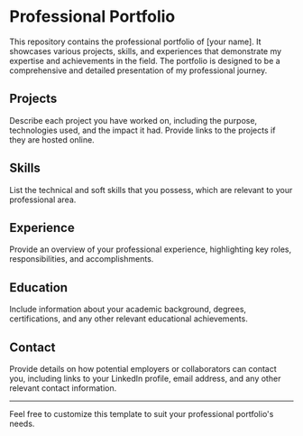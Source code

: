 # Professional Portfolio

This repository contains the professional portfolio of [your name]. It showcases various projects, skills, and experiences that demonstrate my expertise and achievements in the field. The portfolio is designed to be a comprehensive and detailed presentation of my professional journey.

## Projects

Describe each project you have worked on, including the purpose, technologies used, and the impact it had. Provide links to the projects if they are hosted online.

## Skills

List the technical and soft skills that you possess, which are relevant to your professional area.

## Experience

Provide an overview of your professional experience, highlighting key roles, responsibilities, and accomplishments.

## Education

Include information about your academic background, degrees, certifications, and any other relevant educational achievements.

## Contact

Provide details on how potential employers or collaborators can contact you, including links to your LinkedIn profile, email address, and any other relevant contact information.

---

Feel free to customize this template to suit your professional portfolio's needs.